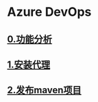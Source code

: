 # Azure DevOps

## [0.功能分析](./00-功能分析.md)

## [1.安装代理](./01-安装代理.md)

## [2.发布maven项目](./02-发布maven项目.md)